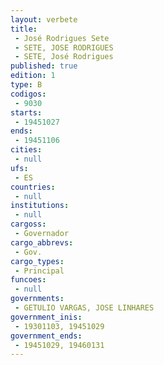 ```yaml
---
layout: verbete
title:
 - José Rodrigues Sete
 - SETE, JOSE RODRIGUES
 - SETE, José Rodrigues
published: true
edition: 1  
type: B
codigos: 
 - 9030
starts: 
 - 19451027
ends: 
 - 19451106
cities: 
 - null 
ufs: 
 - ES
countries: 
 - null 
institutions: 
 - null 
cargoss: 
 - Governador
cargo_abbrevs: 
 - Gov.
cargo_types: 
 - Principal
funcoes: 
 - null 
governments: 
 - GETULIO VARGAS, JOSE LINHARES 
government_inis: 
 - 19301103, 19451029
government_ends: 
 - 19451029, 19460131
---
```


